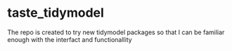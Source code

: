 # taste_tidymodel
The repo is created to try new tidymodel packages so that I can be familiar enough with the interfact and functionallity 
